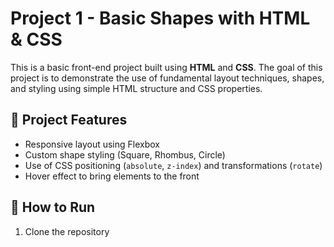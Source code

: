# Project 1 - Basic Shapes with HTML & CSS

This is a basic front-end project built using **HTML** and **CSS**. The goal of this project is to demonstrate the use of fundamental layout techniques, shapes, and styling using simple HTML structure and CSS properties.

## 🧱 Project Features

- Responsive layout using Flexbox
- Custom shape styling (Square, Rhombus, Circle)
- Use of CSS positioning (`absolute`, `z-index`) and transformations (`rotate`)
- Hover effect to bring elements to the front

## 🚀 How to Run

1. Clone the repository
   


